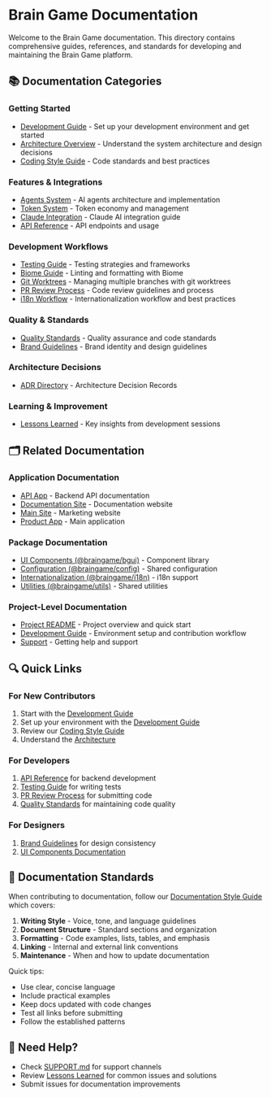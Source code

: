 # Brain Game Documentation

Welcome to the Brain Game documentation. This directory contains comprehensive guides, references, and standards for developing and maintaining the Brain Game platform.

## 📚 Documentation Categories

### Getting Started
- [Development Guide](./development/DEVELOPMENT.md) - Set up your development environment and get started
- [Architecture Overview](./architecture/ARCHITECTURE.md) - Understand the system architecture and design decisions
- [Coding Style Guide](./development/CODING_STYLE.md) - Code standards and best practices

### Features & Integrations
- [Agents System](./features/AGENTS.md) - AI agents architecture and implementation
- [Token System](./features/TOKEN_SYSTEM.md) - Token economy and management
- [Claude Integration](./features/CLAUDE.md) - Claude AI integration guide
- [API Reference](./api/API.md) - API endpoints and usage

### Development Workflows
- [Testing Guide](./development/TESTING.md) - Testing strategies and frameworks
- [Biome Guide](./development/BIOME.md) - Linting and formatting with Biome
- [Git Worktrees](./development/WORKTREES.md) - Managing multiple branches with git worktrees
- [PR Review Process](./processes/PR_REVIEW_PROCESS.md) - Code review guidelines and process
- [i18n Workflow](./processes/I18N_WORKFLOW.md) - Internationalization workflow and best practices

### Quality & Standards
- [Quality Standards](./processes/QUALITY.md) - Quality assurance and code standards
- [Brand Guidelines](./brand/BRAND.md) - Brand identity and design guidelines

### Architecture Decisions
- [ADR Directory](./architecture/adr/README.md) - Architecture Decision Records

### Learning & Improvement
- [Lessons Learned](./LESSONS.md) - Key insights from development sessions

## 🗂️ Related Documentation

### Application Documentation
- [API App](/apps/api/README.md) - Backend API documentation
- [Documentation Site](/apps/docs-site/README.md) - Documentation website
- [Main Site](/apps/main-site/README.md) - Marketing website
- [Product App](/apps/product/README.md) - Main application

### Package Documentation
- [UI Components (@braingame/bgui)](/packages/bgui/README.md) - Component library
- [Configuration (@braingame/config)](/packages/config/README.md) - Shared configuration
- [Internationalization (@braingame/i18n)](/packages/i18n/README.md) - i18n support
- [Utilities (@braingame/utils)](/packages/utils/README.md) - Shared utilities

### Project-Level Documentation
- [Project README](../README.md) - Project overview and quick start
- [Development Guide](./development/DEVELOPMENT.md) - Environment setup and contribution workflow
- [Support](../SUPPORT.md) - Getting help and support

## 🔍 Quick Links

### For New Contributors
1. Start with the [Development Guide](./development/DEVELOPMENT.md)
2. Set up your environment with the [Development Guide](./development/DEVELOPMENT.md)
3. Review our [Coding Style Guide](./development/CODING_STYLE.md)
4. Understand the [Architecture](./architecture/ARCHITECTURE.md)

### For Developers
1. [API Reference](./api/API.md) for backend development
2. [Testing Guide](./development/TESTING.md) for writing tests
3. [PR Review Process](./processes/PR_REVIEW_PROCESS.md) for submitting code
4. [Quality Standards](./processes/QUALITY.md) for maintaining code quality

### For Designers
1. [Brand Guidelines](./brand/BRAND.md) for design consistency
2. [UI Components Documentation](/packages/bgui/README.md)

## 📝 Documentation Standards

When contributing to documentation, follow our [Documentation Style Guide](./DOCUMENTATION_STYLE_GUIDE.md) which covers:

1. **Writing Style** - Voice, tone, and language guidelines
2. **Document Structure** - Standard sections and organization
3. **Formatting** - Code examples, lists, tables, and emphasis
4. **Linking** - Internal and external link conventions
5. **Maintenance** - When and how to update documentation

Quick tips:
- Use clear, concise language
- Include practical examples
- Keep docs updated with code changes
- Test all links before submitting
- Follow the established patterns

## 🚀 Need Help?

- Check [SUPPORT.md](../SUPPORT.md) for support channels
- Review [Lessons Learned](./LESSONS.md) for common issues and solutions
- Submit issues for documentation improvements
